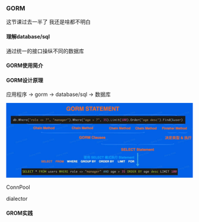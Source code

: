 ### GORM

这节课过去一半了  我还是啥都不明白

#### 理解database/sql

通过统一的接口操纵不同的数据库

#### GORM使用简介


#### GORM设计原理

应用程序 -> gorm -> database/sql -> 数据库

![sql怎么生成的](../picture/5sql怎么生成的.jpg)

ConnPool

dialector

#### GROM实践